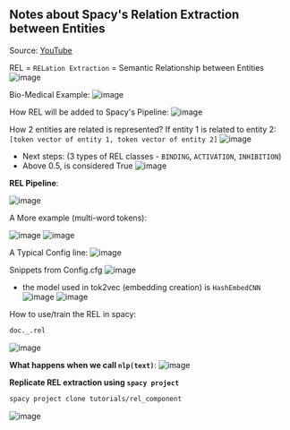 ## Notes about Spacy's Relation Extraction between Entities
Source: [YouTube](https://www.youtube.com/watch?v=8HL-Ap5_Axo&t=358s)

REL = `RELation Extraction` = Semantic Relationship between Entities
![image](https://user-images.githubusercontent.com/24909551/161043268-a043f545-f640-420a-9af0-60514580507b.png)

Bio-Medical Example: 
![image](https://user-images.githubusercontent.com/24909551/161043458-e5acda14-0027-4575-b91e-306208328810.png)

How REL will be added to Spacy's Pipeline: 
![image](https://user-images.githubusercontent.com/24909551/161043606-5c2fdc5b-04fd-4745-98b5-b412283aebfe.png)

How 2 entities are related is represented?
If entity 1 is related to entity 2: `[token vector of entity 1, token vector of entity 2]`
![image](https://user-images.githubusercontent.com/24909551/161044011-68df0f27-6c23-4911-be5d-b8e954785c85.png)

- Next steps: (3 types of REL classes - `BINDING`, `ACTIVATION`, `INHIBITION`)
- Above 0.5, is considered True
![image](https://user-images.githubusercontent.com/24909551/161044448-38fae140-dc86-47f0-bba1-8fa92c93ac7e.png)

**REL Pipeline**:

![image](https://user-images.githubusercontent.com/24909551/161044816-da43e479-a4b4-4991-8f8e-220f33e257eb.png)

A More example (multi-word tokens):

![image](https://user-images.githubusercontent.com/24909551/161047460-5deb131a-acd3-4794-8993-c177a18cdd4d.png)
![image](https://user-images.githubusercontent.com/24909551/161047566-65a9b6b7-9343-43d9-aa0f-299450d4bc16.png)

A Typical Config line: 
![image](https://user-images.githubusercontent.com/24909551/161047778-77c0253a-9f43-4500-ba73-f286afc11dcf.png)

Snippets from Config.cfg
![image](https://user-images.githubusercontent.com/24909551/161047897-2d0362f4-da81-4bb2-8459-b8ac8ae479b8.png)
- the model used in tok2vec (embedding creation) is `HashEmbedCNN`
![image](https://user-images.githubusercontent.com/24909551/161048056-151ba4aa-8dcd-4f04-9132-e4e2ca5fdca8.png)
![image](https://user-images.githubusercontent.com/24909551/161048462-58f3b045-b559-4766-a4b7-1c28a107fd32.png)

How to use/train the REL in spacy: 
```python
doc._.rel
```
![image](https://user-images.githubusercontent.com/24909551/161049370-c02da1a6-2128-4922-9bc5-3238fabeb7d9.png)

**What happens when we call `nlp(text)`**:
![image](https://user-images.githubusercontent.com/24909551/161049571-c084a4dd-59ee-4ebd-9480-fc159f085d57.png)

**Replicate REL extraction using `spacy project`**
```bash
spacy project clone tutorials/rel_component
```
![image](https://user-images.githubusercontent.com/24909551/161049985-0a826a6b-40d8-4e1f-99a2-0c74ccff987b.png)




